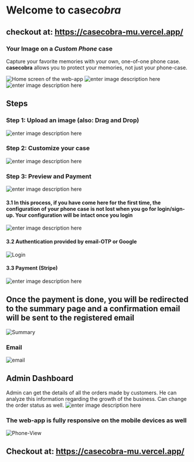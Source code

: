 # Welcome to case*cobra*

## checkout at: <https://casecobra-mu.vercel.app/>

### Your Image on a _Custom Phone_ case

Capture your favorite memories with your own, one-of-one phone case. **casecobra** allows you to protect your memories, not just your phone-case.

![Home screen of the web-app](https://raw.githubusercontent.com/OvaisKhanday/Markdowns/main/casecobra/hero-1.png)
![enter image description here](https://raw.githubusercontent.com/OvaisKhanday/Markdowns/main/casecobra/hero-2.png)
![enter image description here](https://raw.githubusercontent.com/OvaisKhanday/Markdowns/main/casecobra/hero-3.png)

## Steps

### Step 1: Upload an image (also: Drag and Drop)

![enter image description here](https://raw.githubusercontent.com/OvaisKhanday/Markdowns/main/casecobra/upload-1.png)

### Step 2: Customize your case

![enter image description here](https://raw.githubusercontent.com/OvaisKhanday/Markdowns/main/casecobra/design-1.png)

### Step 3: Preview and Payment

![enter image description here](https://raw.githubusercontent.com/OvaisKhanday/Markdowns/main/casecobra/preview-1.png)

#### 3.1 In this process, if you have come here for the first time, the configuration of your phone case is not lost when you go for login/sign-up. Your configuration will be intact once you login

![enter image description here](https://raw.githubusercontent.com/OvaisKhanday/Markdowns/main/casecobra/preview-popup-1.png)

#### 3.2 Authentication provided by email-OTP or Google

![Login](https://raw.githubusercontent.com/OvaisKhanday/Markdowns/main/casecobra/auth-login-1.png)

#### 3.3 Payment (Stripe)

![enter image description here](https://raw.githubusercontent.com/OvaisKhanday/Markdowns/main/casecobra/payment-1.png)

## Once the payment is done, you will be redirected to the summary page and a confirmation email will be sent to the registered email

![Summary](https://raw.githubusercontent.com/OvaisKhanday/Markdowns/main/casecobra/summary-1.png)

### Email

![email](https://raw.githubusercontent.com/OvaisKhanday/Markdowns/main/casecobra/email-1.png)

## Admin Dashboard

Admin can get the details of all the orders made by customers. He can analyze this information regarding the growth of the business. Can change the order status as well.
![enter image description here](https://raw.githubusercontent.com/OvaisKhanday/Markdowns/main/casecobra/dashboard-1.png)

### The web-app is fully responsive on the mobile devices as well

![Phone-View](https://raw.githubusercontent.com/OvaisKhanday/Markdowns/main/casecobra/phone-collage-1.png)

## Checkout at: <https://casecobra-mu.vercel.app/>
